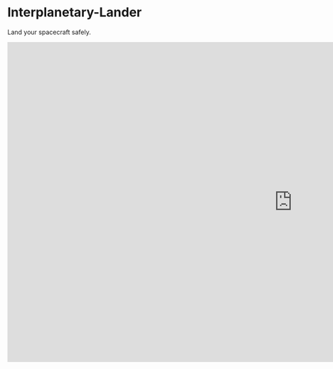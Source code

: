 # Interplanetary-Lander
Land your spacecraft safely.

<iframe width="1280" height="720" src="https://www.youtube.com/embed/yMX2SExm9kw" frameborder="0" allowfullscreen></iframe>
